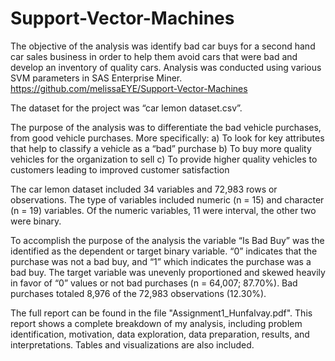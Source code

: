 # Support-Vector-Machines
The objective of the analysis was identify bad car buys for a second hand car sales business in order to help them avoid cars that were bad and develop an inventory of quality cars. Analysis was conducted using various SVM parameters in SAS Enterprise Miner. https://github.com/melissaEYE/Support-Vector-Machines

The dataset for the project was “car lemon dataset.csv”.

The purpose of the analysis was to differentiate the bad vehicle purchases, from good vehicle purchases.  More specifically:
a)	To look for key attributes that help to classify a vehicle as a “bad” purchase
b)	To buy more quality vehicles for the organization to sell
c)	To provide higher quality vehicles to customers leading to improved customer satisfaction
     
The car lemon dataset included 34 variables and 72,983 rows or observations. The type of variables included numeric (n = 15) and character (n = 19) variables. Of the numeric variables, 11 were interval, the other two were binary. 

To accomplish the purpose of the analysis the variable “Is Bad Buy” was the identified as the dependent or target binary variable. “0” indicates that the purchase was not a bad buy, and “1” which indicates the purchase was a bad buy.  The target variable was unevenly proportioned and skewed heavily in favor of “0” values or not bad purchases (n = 64,007; 87.70%). Bad purchases totaled 8,976 of the 72,983 observations (12.30%). 

The full report can be found in the file "Assignment1_Hunfalvay.pdf". This report shows a complete breakdown of my analysis, including problem identification, motivation, data exploration, data preparation, results, and interpretations. Tables and visualizations are also included.

